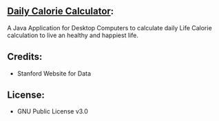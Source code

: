 ## [Daily Calorie Calculator](https://github.com/habibrahmanbd/dailyCalorieCalculator):
A Java Application for Desktop Computers to calculate daily Life Calorie calculation to live an healthy and happiest life.
## Credits:
* Stanford Website for Data
## License:
* GNU Public License v3.0
